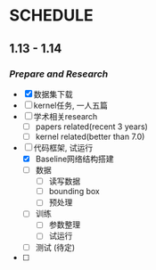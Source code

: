 # SCHEDULE

## 1.13 - 1.14

### *Prepare and Research*

- [x] 数据集下载
- [ ] kernel任务, 一人五篇
- [ ] 学术相关research
  - [ ] papers related(recent 3 years)
  - [ ] kernel related(better than 7.0)
- [ ] 代码框架, 试运行
  - [x] Baseline网络结构搭建
  - [ ] 数据
    - [ ] 读写数据
    - [ ] bounding box
    - [ ] 预处理
  - [ ] 训练
    - [ ] 参数整理
    - [ ] 试运行
  - [ ] 测试 (待定)
- [ ] 
